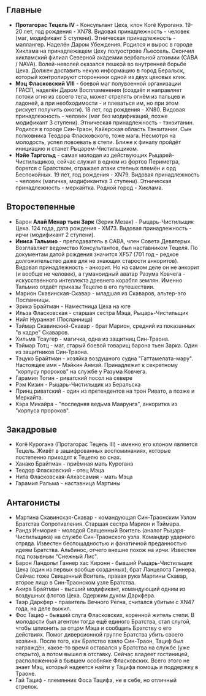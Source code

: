 ## Главные
* **Протагорас Тецель IV** - Консультант Цеха, клон Когё Куроганэ. 19-20 лет, год рождения - XN78. Видовая принадлежность - человек (маг, модификант 5 ступени). Этническая принадлежность - маллангер. Наделён Даром Убеждения. Родился и вырос в городе Хиклама на принадлежащем Цеху полуострове Льессель. Окончил хикламский филиал Северной академии вербальной алхимии (САВА / NAVA). Волей-неволей оказался пешкой во внутренней борьбе Цеха. Должен доставить некую информацию в город Беральск, который контролируют сторонники одной из двух цеховых клик.
* **Мэц Фласковский VIII** - боевой маг полувоенной организации ГРАСП, наделён Даром Воспламенения (создаёт и направляет потоки огня из своего тела, может стрелять огнём из пальцев и ладоней, а при необходимости - и плеваться им, но при этом рискует получить ожоги). 18 лет, год рождения - XN80. Видовая принадлежность - человек (маг без модификаций, позже модификант 3 ступени). Этническая принадлежность - тэнзитанин. Родился в городе Син-Траон, Кайерская область Тэнзитании. Сын полковника Теодора Фласковского, тоже мага. Несмотря на молодость, успел повоевать в степи. Ближе к финалу пройдёт инициацию и станет Рыцарем-Чистильщиком.
* **Нэйе Таргольд** - самая молодая из действующих Рыцарей-Чистильщиков, сейчас служит в одном из фортов Периметра, борется с Братством, отражает атаки степных племён и орд Беспокойных. 19 лет, год рождения - XN79. Видовая принадлежность - человек (магичка, модификантка 3 ступени). Этническая принадлежность - меркайтка. Родной город - Хиклама.

## Второстепенные
* Барон **Алай Менар тьен Зарк** (Зерик Мезак) - Рыцарь-Чистильщик Цеха. 124 года, дата рождения - XM73. Видовая принадлежность - ирчи (модификант 2 ступени).
* **Иниса Тальмио** - преподаватель в САВА, член Совета Девятерых. Возглавляет ведомство Консультантов, был наставником Тецеля. По документам датой рождения значится XF57 (701 год - редкое долгожительство даже для не знающих старости анкоритов). Видовая принадлежность - анкорит. Но на самом деле он не анкорит (и вообще не человек), а гуманоидный аватар Разума Ковчега - искусственного интеллекта древнего корабля землян. Именно Тальмио отдаёт приказы Тецелю в его путешествии.
* Марион Скавинская-Скавар - младшая из Скаваров, альтер-эго Посланницы.
* Эрика Брайтман - Наместница Цеха на юге
* Ильза Фласковская - старшая сестра Мэца, Рыцарь-Чистильщик
* Нийт Нураннэт (Посланница)
* Тэймар Скавинский-Скавар - брат Марион, средний из показанных "в кадре" Скаваров.
* Хильма Тсаугер - магичка, одна из защитниц Син-Траона.
* Тэймар Тотц - маг, старый боевой товарищ барона тьен Зарка. Один из защитников Син-Траона.
* Тэцуко Брайтман - хозяйка воздушного судна "Гаттамелата-мару". Настоящее имя - Мэйкин Анмэй. Принадлежит к секретному "корпусу пророков" на службе у Разума Ковчега.
* Гарамия Тогин - риватский посол на севере
* Рэм Кизин - Рыцарь-Чистильщик из Беральска
* Принц риватский - один из претендентов на трон Ривато, а позже и Меркайта.
* Кэра Микайра - "последняя ведьма Маарунга", анкоритка из "корпуса пророков".

## Закадровые
* Когё Куроганэ (Протагорас Тецель III) - именно его клоном является Тецель. Живёт в зашифрованных воспоминаниях, которые постепенно приходят к Тецелю во снах.
* Ханако Брайтман - приёмная мать Куроганэ
* Теодор Фласковский - отец Мэца
* Нита Фласковская-Алхассамия - мать Мэца
* Гарамия Ральма - наставница Мартины

## Антагонисты
* Мартина Скавинская-Скавар - командующая Син-Траонским Узлом Братства Сопротивления. Старшая сестра Марион и Тэймара.
* Рандз Инмория - молодой Священный Воитель (аналог Рыцаря-Чистильщика) на службе Син-Траонского узла. Командир ударного отряда. Известен беспощадностью и фанатичной преданностью идеям Братства. Альбинос, отчего внешне похож на ирчи. Известен под позывным "Снежный Лис".
* Барон Ландольт Ганнер хас Киронн - бывший Рыцарь-Чистильщик Цеха (один из первых вообще созданных), брат Ланцелота Ганнера. Сейчас тоже Священный Воитель, правая рука Мартины Скавар, второе лицо в Син-Траонском узле Братства.
* Акира Брайтман - высший модификант, командующий одним из воздушных флотов Цеха. Одержим духом Даркфера.
* Таэр Даркфер - правитель Вечного Регна, считался убитым с XN47 года, на деле выжил.
* Фос Тациф - бывший слуга Фласковских, коренной житель степи. В молодости был агентом тогда ещё единого Братства, стал слугой, чтобы шпионить за отцом Мэца и сообщать Братству о его действиях. Помог диверсионной группе Братства убить своего хозяина. После того, как Братство взяло Син-Траон, Тациф был награждён, какое-то время оставался у Братства на службе (уже открыто), а потом вышел в отставку. Сейчас владеет гостиницей, расположенной в бывшем особняке Фласковских. Всего этого не знает Мэц, который надеется найти у Тацифа помощь и поддержку в Траоне.
* Гай Тациф - племянник Фоса Тацифа, не в себе, но отличный стрелок.
